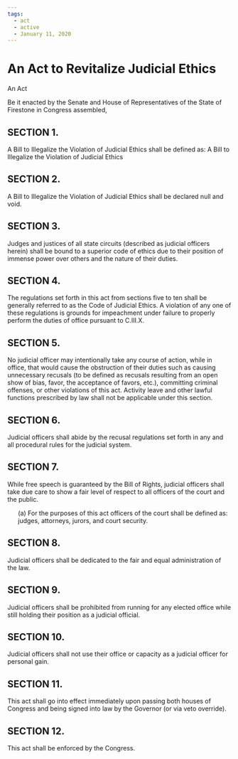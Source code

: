 ```yaml
---
tags:
  - act
  - active
  - January 11, 2020
---
```


# An Act to Revitalize Judicial Ethics

An Act

Be it enacted by the Senate and House of Representatives of the State of Firestone in Congress assembled,

## SECTION 1.

A Bill to Illegalize the Violation of Judicial Ethics shall be defined as: A Bill to
Illegalize the Violation of Judicial Ethics

## SECTION 2.

A Bill to Illegalize the Violation of Judicial Ethics shall be declared null and
void.

## SECTION 3.

Judges and justices of all state circuits (described as judicial officers herein)
shall be bound to a superior code of ethics due to their position of immense power over
others and the nature of their duties.

## SECTION 4.

The regulations set forth in this act from sections five to ten shall be generally
referred to as the Code of Judicial Ethics. A violation of any one of these regulations is grounds
for impeachment under failure to properly perform the duties of office pursuant to C.III.X.

## SECTION 5.

No judicial officer may intentionally take any course of action, while in office,
that would cause the obstruction of their duties such as causing unnecessary recusals (to be
defined as recusals resulting from an open show of bias, favor, the acceptance of favors,
etc.), committing criminal offenses, or other violations of this act. Activity leave and other
lawful functions prescribed by law shall not be applicable under this section.

## SECTION 6.

Judicial officers shall abide by the recusal regulations set forth in any and all
procedural rules for the judicial system.

## SECTION 7.

While free speech is guaranteed by the Bill of Rights, judicial officers shall take
due care to show a fair level of respect to all officers of the court and the public.

<ul>
(a) For the purposes of this act officers of the court shall be defined as: judges,
attorneys, jurors, and court security.
</ul>

## SECTION 8.

Judicial officers shall be dedicated to the fair and equal administration of the law.

## SECTION 9.

Judicial officers shall be prohibited from running for any elected office while still
holding their position as a judicial official.

## SECTION 10.

Judicial officers shall not use their office or capacity as a judicial officer for
personal gain.

## SECTION 11.

This act shall go into effect immediately upon passing both houses of Congress
and being signed into law by the Governor (or via veto override).

## SECTION 12.

This act shall be enforced by the Congress.
